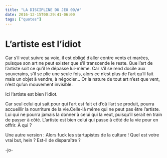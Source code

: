 ```yaml
---
title: "LA DISCIPLINE DU JEU 09/#"
date: 2016-12-15T00:29:41-06:00
tags: ["quotes"]
---
```


# L’artiste est l’idiot

Car s’il veut suivre sa voie, il est obligé d’aller contre vents et marées, puisque son art ne peut exister que s’il transcende le reste.
Que l’art de l’artiste soit ce qu’il le dépasse lui-même. Car s’il se rend docile aux souverains, s’il se plie une seule fois, alors ce n’est plus de l’art qu’il fait mais un objet à vendre, à négocier…
Or la nature de tout art n’est que vent, n’est qu’un mouvement invisible.

Ici l’artiste est bien l’idiot.

Car seul celui qui sait pour qui l’art est fait et d’où l’art se produit, pourra accueillir la nourriture de la vie.Celle-là même qui ne peut pas être l’artiste.
Lui qui ne pourra jamais la donner à celui qui la veut, puisqu’il serait en train de passer à côté.
L’artiste est bien celui qui passe à côté de la vie pour en offrir. À qui ?

Une autre version :
Alors fuck les startupistes de la culture ! Quel est votre vrai but, hein ? Est-il de disparaître ?






-jo-
